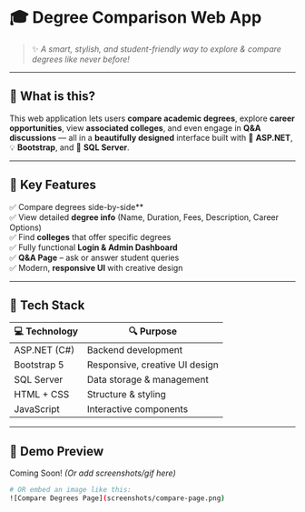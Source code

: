 # 🎓 Degree Comparison Web App

> ✨ *A smart, stylish, and student-friendly way to explore & compare degrees like never before!*

---

## 🧠 What is this?

This web application lets users **compare academic degrees**, explore **career opportunities**, view **associated colleges**, and even engage in **Q&A discussions** — all in a **beautifully designed** interface built with 💙 **ASP.NET**, 💡 **Bootstrap**, and 🧠 **SQL Server**.

---

## 🌟 Key Features

✅ Compare  degrees side-by-side**  
✅ View detailed **degree info** (Name, Duration, Fees, Description, Career Options)  
✅ Find **colleges** that offer specific degrees  
✅ Fully functional **Login & Admin Dashboard**  
✅ **Q&A Page** – ask or answer student queries  
✅ Modern, **responsive UI** with creative design

---

## 🔧 Tech Stack

| 💻 Technology | 🔍 Purpose                        |
|--------------|----------------------------------|
| ASP.NET (C#) | Backend development              |
| Bootstrap 5  | Responsive, creative UI design   |
| SQL Server   | Data storage & management        |
| HTML + CSS   | Structure & styling              |
| JavaScript   | Interactive components           |

---

## 🎯 Demo Preview

Coming Soon! *(Or add screenshots/gif here)*  
```bash
# OR embed an image like this:
![Compare Degrees Page](screenshots/compare-page.png)
